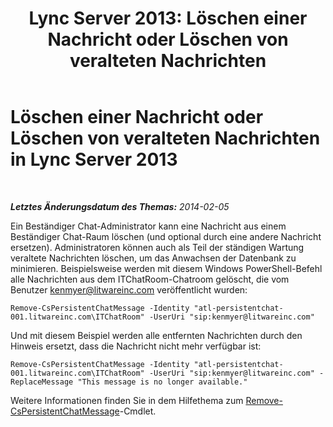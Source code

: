 ﻿---
title: 'Lync Server 2013: Löschen einer Nachricht oder Löschen von veralteten Nachrichten'
TOCTitle: Löschen einer Nachricht oder Löschen von veralteten Nachrichten
ms:assetid: 3f0c612d-6dfd-41a4-a5fe-5ff3448eb0ce
ms:mtpsurl: https://technet.microsoft.com/de-de/library/JJ215874(v=OCS.15)
ms:contentKeyID: 49293781
ms.date: 05/19/2016
mtps_version: v=OCS.15
ms.translationtype: HT
---

# Löschen einer Nachricht oder Löschen von veralteten Nachrichten in Lync Server 2013

 

_**Letztes Änderungsdatum des Themas:** 2014-02-05_

Ein Beständiger Chat-Administrator kann eine Nachricht aus einem Beständiger Chat-Raum löschen (und optional durch eine andere Nachricht ersetzen). Administratoren können auch als Teil der ständigen Wartung veraltete Nachrichten löschen, um das Anwachsen der Datenbank zu minimieren. Beispielsweise werden mit diesem Windows PowerShell-Befehl alle Nachrichten aus dem ITChatRoom-Chatroom gelöscht, die vom Benutzer kenmyer@litwareinc.com veröffentlicht wurden:

    Remove-CsPersistentChatMessage -Identity "atl-persistentchat-001.litwareinc.com\ITChatRoom" -UserUri "sip:kenmyer@litwareinc.com"

Und mit diesem Beispiel werden alle entfernten Nachrichten durch den Hinweis ersetzt, dass die Nachricht nicht mehr verfügbar ist:

    Remove-CsPersistentChatMessage -Identity "atl-persistentchat-001.litwareinc.com\ITChatRoom" -UserUri "sip:kenmyer@litwareinc.com" -ReplaceMessage "This message is no longer available."

Weitere Informationen finden Sie in dem Hilfethema zum [Remove-CsPersistentChatMessage](remove-cspersistentchatmessage.md)-Cmdlet.

